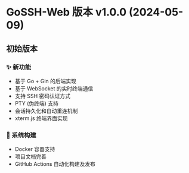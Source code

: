 # GoSSH-Web 版本 v1.0.0 (2024-05-09)

## 初始版本

### ✨ 新功能

* 基于 Go + Gin 的后端实现
* 基于 WebSocket 的实时终端通信
* 支持 SSH 密码认证方式
* PTY (伪终端) 支持
* 会话持久化和自动重连机制
* xterm.js 终端界面实现

### 🔧 系统构建

* Docker 容器支持
* 项目文档完善
* GitHub Actions 自动化构建及发布 